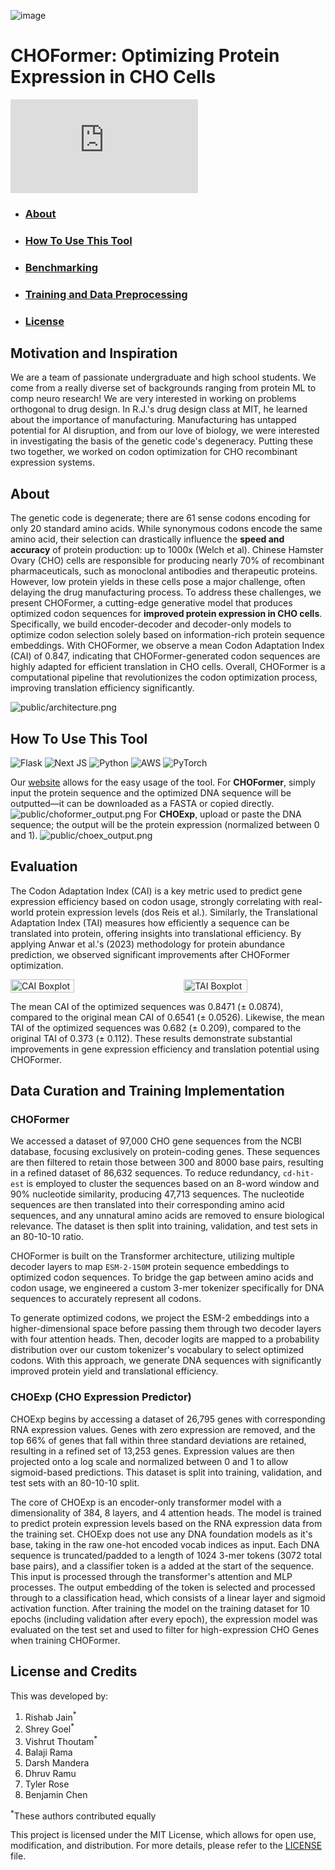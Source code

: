 ![image](public/CHOFormer_logo.png)
<!-- [![LICENSE](https://img.shields.io/badge/license-MIT-brightgreen)](https://github.com/Lattice-Automation/icor-codon-optimization/blob/master/LICENSE) -->

# CHOFormer: Optimizing Protein Expression in CHO Cells
[![Button Component](https://readme-components.vercel.app/api?component=button&text=Use This Tool: choformer.com)](https://choformer.com)

<!-- ![image](public/flowchart.png) -->

- ### <h3> <a href="#about">About</a></h3>
- ### <h3> <a href="#usetool">How To Use This Tool</a> </h3>
- ### <h3> <a href="#benchmark">Benchmarking</a> </h3>
- ### <h3> <a href="#training">Training and Data Preprocessing</a> </h3>
- ### <h3> <a href="#license">License</a> </h3>

## <h2 id="about">Motivation and Inspiration</a> </h2>
We are a team of passionate undergraduate and high school students. We come from a really diverse set of backgrounds ranging from protein ML to comp neuro research! We are very interested in working on problems orthogonal to drug design. In R.J.'s drug design class at MIT, he learned about the importance of manufacturing. Manufacturing has untapped potential for AI disruption, and from our love of biology, we were interested in investigating the basis of the genetic code's degeneracy. Putting these two together, we worked on codon optimization for CHO recombinant expression systems.

## <h2 id="about">About</a> </h2>
The genetic code is degenerate; there are 61 sense codons encoding for only 20 standard amino acids. While synonymous codons encode the same amino acid, their selection can drastically influence the **speed and accuracy** of protein production: up to 1000x (Welch et al). Chinese Hamster Ovary (CHO) cells are responsible for producing nearly 70% of recombinant pharmaceuticals, such as monoclonal antibodies and therapeutic proteins. However, low protein yields in these cells pose a major challenge, often delaying the drug manufacturing process. To address these challenges, we present CHOFormer, a cutting-edge generative model that produces optimized codon sequences for **improved protein expression in CHO cells**. Specifically, we build encoder-decoder and decoder-only models to optimize codon selection solely based on information-rich protein sequence embeddings. With CHOFormer, we observe a mean Codon Adaptation Index (CAI) of 0.847, indicating that CHOFormer-generated codon sequences are highly adapted for efficient translation in CHO cells. Overall, CHOFormer is a computational pipeline that revolutionizes the codon optimization process, improving translation efficiency significantly.

<!-- CHOFormer is a state-of-the-art **transformer decoder model** designed to optimize codon sequences for enhanced protein expression in Chinese Hamster Ovary (CHO) cells. Today, nearly 70% of recombinant pharmaceuticals are manufactured using the CHO genome in their research and development. This tool addresses the challenge of low recombinant protein yields in CHO cells, critical for drug manufacturing, particularly in the development of monoclonal antibodies and other therapeutic proteins. -->

<!-- Codon optimization, currently time-consuming in laboratory environments, is significantly expedited by using CHOFormer, potentially shortening the optimization timeline from **months to minutes**. -->
![public/architecture.png](public/architecture.png)
## <h2 id="usetool">How To Use This Tool</a> </h2>
![Flask](https://img.shields.io/badge/flask-%23000.svg?style=flat&logo=flask&logoColor=white) ![Next JS](https://img.shields.io/badge/Next-black?style=flat&logo=next.js&logoColor=white) ![Python](https://img.shields.io/badge/python-3670A0?style=flat&logo=python&logoColor=ffdd54) ![AWS](https://img.shields.io/badge/AWS-%23FF9900.svg?style=flat&logo=amazon-aws&logoColor=white) ![PyTorch](https://img.shields.io/badge/PyTorch-%23EE4C2C.svg?style=flat&logo=PyTorch&logoColor=white)

Our [website](https://choformer.com) allows for the easy usage of the tool.
For **CHOFormer**, simply input the protein sequence and the optimized DNA sequence will be outputted—it can be downloaded as a FASTA or copied directly.
![public/choformer_output.png](public/choformer_output.png)
For **CHOExp**, upload or paste the DNA sequence; the output will be the protein expression (normalized between 0 and 1).
![public/choex_output.png](public/choex_output.png)

## <h2 id="benchmark">Evaluation</a> </h2>


The Codon Adaptation Index (CAI) is a key metric used to predict gene expression efficiency based on codon usage, strongly correlating with real-world protein expression levels (dos Reis et al.). Similarly, the Translational Adaptation Index (TAI) measures how efficiently a sequence can be translated into protein, offering insights into translational efficiency. By applying Anwar et al.'s (2023) methodology for protein abundance prediction, we observed significant improvements after CHOFormer optimization.

<div style="display: flex; flex-direction: row; justify-content: space-between;">
    <img src="public/boxplot_cai.png" alt="CAI Boxplot" style="width: 45%;">
    <img src="public/boxplot_tai.png" alt="TAI Boxplot" style="width: 45%;">
</div>

The mean CAI of the optimized sequences was 0.8471 (± 0.0874), compared to the original mean CAI of 0.6541 (± 0.0526). Likewise, the mean TAI of the optimized sequences was 0.682 (± 0.209), compared to the original TAI of 0.373 (± 0.112). These results demonstrate substantial improvements in gene expression efficiency and translation potential using CHOFormer.

## <h2 id="training">Data Curation and Training Implementation</a> </h2>
### CHOFormer
We accessed a dataset of 97,000 CHO gene sequences from the NCBI database, focusing exclusively on protein-coding genes. These sequences are then filtered to retain those between 300 and 8000 base pairs, resulting in a refined dataset of 86,632 sequences. To reduce redundancy, `cd-hit-est` is employed to cluster the sequences based on an 8-word window and 90% nucleotide similarity, producing 47,713 sequences. The nucleotide sequences are then translated into their corresponding amino acid sequences, and any unnatural amino acids are removed to ensure biological relevance. The dataset is then split into training, validation, and test sets in an 80-10-10 ratio.

CHOFormer is built on the Transformer architecture, utilizing multiple decoder layers to map `ESM-2-150M` protein sequence embeddings to optimized codon sequences. To bridge the gap between amino acids and codon usage, we engineered a custom 3-mer tokenizer specifically for DNA sequences to accurately represent all codons.

To generate optimized codons, we project the ESM-2 embeddings into a higher-dimensional space before passing them through two decoder layers with four attention heads. Then, decoder logits are mapped to a probability distribution over our custom tokenizer's vocabulary to select optimized codons. With this approach, we generate DNA sequences with significantly improved protein yield and translational efficiency.


### CHOExp (CHO Expression Predictor)
CHOExp begins by accessing a dataset of 26,795 genes with corresponding RNA expression values. Genes with zero expression are removed, and the top 66% of genes that fall within three standard deviations are retained, resulting in a refined set of 13,253 genes. Expression values are then projected onto a log scale and normalized between 0 and 1 to allow sigmoid-based predictions. This dataset is split into training, validation, and test sets with an 80-10-10 split.

The core of CHOExp is an encoder-only transformer model with a dimensionality of 384, 8 layers, and 4 attention heads. The model is trained to predict protein expression levels based on the RNA expression data from the training set. CHOExp does not use any DNA foundation models as it's base, taking in the raw one-hot encoded vocab indices as input. Each DNA sequence is truncated/padded to a length of 1024 3-mer tokens (3072 total base pairs), and a classifier token <CLS> is a added at the start of the sequence. This input is processed through the transformer's attention and MLP processes. The output embedding of the <CLS> token is selected and processed through to a classification head, which consists of a linear layer and sigmoid activation function. After training the model on the training dataset for 10 epochs (including validation after every epoch), the expression model was evaluated on the test set and used to filter for high-expression CHO Genes when training CHOFormer.

## <h2 id="license">License and Credits</a> </h2>
This was developed by:
1. Rishab Jain<sup>*</sup>
2. Shrey Goel<sup>*</sup>
3. Vishrut Thoutam<sup>*</sup>
4. Balaji Rama
5. Darsh Mandera
6. Dhruv Ramu
7. Tyler Rose
8. Benjamin Chen

<sup>*</sup>These authors contributed equally

This project is licensed under the MIT License, which allows for open use, modification, and distribution. For more details, please refer to the [LICENSE](LICENSE) file.


